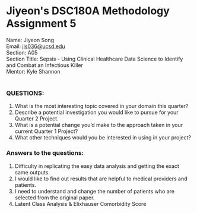 # Jiyeon's DSC180A Methodology Assignment 5

Name: Jiyeon Song<br>
Email: jis036@ucsd.edu<br>
Section: A05<br>
Section Title: Sepsis - Using Clinical Healthcare Data Science to Identify and Combat an Infectious Killer<br>
Mentor: Kyle Shannon<br>
<br>

### QUESTIONS:
1. What is the most interesting topic covered in your domain this quarter?
2. Describe a potential investigation you would like to pursue for your Quarter 2 Project.
3. What is a potential change you’d make to the approach taken in your current Quarter 1 Project?
4. What other techniques would you be interested in using in your project?

### Answers to the questions:
1. Difficulty in replicating the easy data analysis and getting the exact same outputs.
2. I would like to find out results that are helpful to medical providers and patients.
3. I need to understand and change the number of patients who are selected from the original paper.
4. Latent Class Analysis & Elixhauser Comorbidity Score

